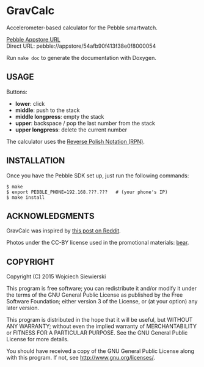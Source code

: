 GravCalc
========

Accelerometer-based calculator for the Pebble smartwatch.

[Pebble Appstore URL](https://apps.getpebble.com/applications/54afb90f413f38e0f8000054)  
Direct URL: pebble://appstore/54afb90f413f38e0f8000054

Run `make doc` to generate the documentation with Doxygen.

USAGE
-----

Buttons:  
- **lower**: click  
- **middle**: push to the stack  
- **middle longpress**: empty the stack  
- **upper**: backspace / pop the last number from the stack  
- **upper longpress**: delete the current number

The calculator uses the
[Reverse Polish Notation (RPN)](http://en.wikipedia.org/wiki/Reverse_Polish_notation).

INSTALLATION
------------

Once you have the Pebble SDK set up, just run the following commands:

    $ make
    $ export PEBBLE_PHONE=192.168.???.???   # (your phone's IP)
    $ make install

ACKNOWLEDGMENTS
---------------

GravCalc was inspired by
[this post on Reddit](http://www.reddit.com/r/pebble/comments/2rl91o/app_request_a_cursor_based_calculator_that_uses/).

Photos under the CC-BY license used in the promotional materials:
[bear](http://commons.wikimedia.org/wiki/File:Ursus_arctos_-_Norway.jpg).

COPYRIGHT
---------

Copyright (C) 2015 Wojciech Siewierski <wojciech dot siewierski at onet dot pl>

This program is free software; you can redistribute it and/or
modify it under the terms of the GNU General Public License
as published by the Free Software Foundation; either version 3
of the License, or (at your option) any later version.

This program is distributed in the hope that it will be useful,
but WITHOUT ANY WARRANTY; without even the implied warranty of
MERCHANTABILITY or FITNESS FOR A PARTICULAR PURPOSE.  See the
GNU General Public License for more details.

You should have received a copy of the GNU General Public License
along with this program. If not, see <http://www.gnu.org/licenses/>.
